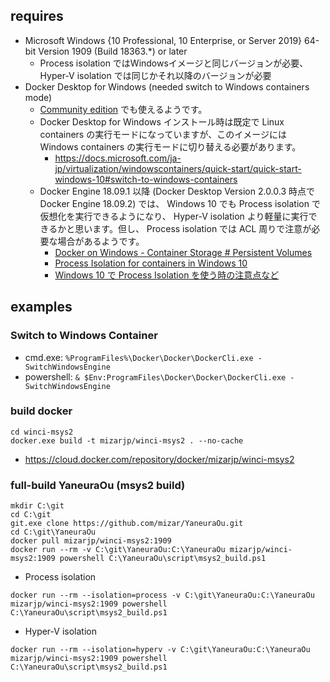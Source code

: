 ## requires

- Microsoft Windows {10 Professional, 10 Enterprise, or Server 2019} 64-bit Version 1909 (Build 18363.*) or later
    - Process isolation ではWindowsイメージと同じバージョンが必要、 Hyper-V isolation では同じかそれ以降のバージョンが必要
- Docker Desktop for Windows (needed switch to Windows containers mode)
    - [Community edition](https://hub.docker.com/editions/community/docker-ce-desktop-windows) でも使えるようです。
    - Docker Desktop for Windows インストール時は既定で Linux containers の実行モードになっていますが、このイメージには Windows containers の実行モードに切り替える必要があります。
        - https://docs.microsoft.com/ja-jp/virtualization/windowscontainers/quick-start/quick-start-windows-10#switch-to-windows-containers
    - Docker Engine 18.09.1 以降 (Docker Desktop Version 2.0.0.3 時点で Docker Engine 18.09.2) では、 Windows 10 でも Process isolation で仮想化を実行できるようになり、 Hyper-V isolation より軽量に実行できるかと思います。但し、 Process isolation では ACL 周りで注意が必要な場合があるようです。
        - [Docker on Windows - Container Storage # Persistent Volumes](https://docs.microsoft.com/en-us/virtualization/windowscontainers/manage-containers/container-storage#persistent-volumes)
        - [Process Isolation for containers in Windows 10](https://blogs.msdn.microsoft.com/freddyk/2019/01/13/process-isolation-for-containers-in-windows-10/)
        - [Windows 10 で Process Isolation を使う時の注意点など](https://blog.shibayan.jp/entry/20190208/1549617101)

## examples

### Switch to Windows Container

- cmd.exe: `%ProgramFiles%\Docker\Docker\DockerCli.exe -SwitchWindowsEngine`
- powershell: `& $Env:ProgramFiles\Docker\Docker\DockerCli.exe -SwitchWindowsEngine`

### build docker

```
cd winci-msys2
docker.exe build -t mizarjp/winci-msys2 . --no-cache
```

- https://cloud.docker.com/repository/docker/mizarjp/winci-msys2

### full-build YaneuraOu (msys2 build)

```
mkdir C:\git
cd C:\git
git.exe clone https://github.com/mizar/YaneuraOu.git
cd C:\git\YaneuraOu
docker pull mizarjp/winci-msys2:1909
docker run --rm -v C:\git\YaneuraOu:C:\YaneuraOu mizarjp/winci-msys2:1909 powershell C:\YaneuraOu\script\msys2_build.ps1
```

- Process isolation

```
docker run --rm --isolation=process -v C:\git\YaneuraOu:C:\YaneuraOu mizarjp/winci-msys2:1909 powershell C:\YaneuraOu\script\msys2_build.ps1
```

- Hyper-V isolation

```
docker run --rm --isolation=hyperv -v C:\git\YaneuraOu:C:\YaneuraOu mizarjp/winci-msys2:1909 powershell C:\YaneuraOu\script\msys2_build.ps1
```

